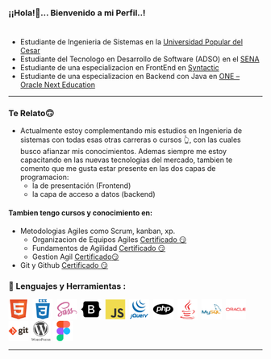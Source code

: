 ### ¡¡Hola!👋... Bienvenido a mi Perfil..! 
#
* Estudiante de Ingenieria de Sistemas en la [Universidad Popular del Cesar](https://www.unicesar.edu.co/index.php/es/)
* Estudiante del Tecnologo en Desarrollo de Software (ADSO) en el [SENA](https://www.sena.edu.co/es-co/Paginas/default.aspx)
* Estudiante de una especializacion en FrontEnd en [Syntactic](https://masterclass.syntactic.digital/)
* Estudiante de una especializacion en Backend con Java en [ONE – Oracle Next Education](https://www.oracle.com/co/education/oracle-next-education/)
 ---
### Te Relato🙃
* Actualmente estoy complementando mis estudios en Ingenieria de sistemas con todas esas otras carreras o cursos :point_up_2:, con las cuales busco afianzar mis conocimientos. Ademas siempre me estoy capacitando en las nuevas tecnologias del mercado, tambien te comento que me gusta estar presente en las dos capas de programacion:
   * la de presentación (Frontend)
   * la capa de acceso a datos (backend)
   
#### Tambien tengo cursos y conocimiento en:
* Metodologias Agiles como Scrum, kanban, xp. 
   * Organizacion de Equipos Agiles [Certificado :smirk:](https://app.aluracursos.com/user/guerrahgv/course/organizacion-equipos-agiles-funciones-existentes-equipo/certificate) 
   * Fundamentos de Agilidad [Certificado :smirk:](https://app.aluracursos.com/user/guerrahgv/course/fundamentos-agilidad-primeros-pasos-transformacion-agil/certificate)
   * Gestion Agil [Certificado:smirk:](https://app.aluracursos.com/user/guerrahgv/course/gestion-agil-liderando-cambio/certificate)
 *  Git y Github [Certificado :smirk:](https://app.aluracursos.com/user/guerrahgv/course/git-github-control-version/certificate)


<div align="left">
    <h3>🔨 Lenguajes y Herramientas :</h3>
    <div>
        <img src="https://github.com/devicons/devicon/blob/master/icons/html5/html5-original.svg" title="HTML5" alt="HTML" width="40" height="40"/>&nbsp;
        <img src="https://github.com/devicons/devicon/blob/master/icons/css3/css3-plain-wordmark.svg"  title="CSS3" alt="CSS" width="40" height="40"/>&nbsp;
        <img src="https://github.com/devicons/devicon/blob/master/icons/sass/sass-original.svg" title="Sass" alt="Sass" width="40" height="40"/>&nbsp;
        <img src="https://github.com/devicons/devicon/blob/master/icons/bootstrap/bootstrap-plain.svg" title="Bootstrap" alt="Bootstrap" width="40" height="40"/>&nbsp;
        <img src="https://github.com/devicons/devicon/blob/master/icons/javascript/javascript-original.svg" title="JavaScript" alt="JavaScript" width="40" height="40"/>&nbsp;
        <img src="https://github.com/devicons/devicon/blob/master/icons/jquery/jquery-plain-wordmark.svg" title="Jquery" **alt="Jquery" width="40" height="40"/>&nbsp;
        <img src="https://github.com/devicons/devicon/blob/master/icons/php/php-plain.svg" title="PHP" **alt="PHP" width="40" height="40"/>&nbsp;
        <img src="https://github.com/devicons/devicon/blob/master/icons/java/java-plain.svg" title="JAVA" **alt="JAVA" width="40" height="40"/>&nbsp;
        <img src="https://github.com/devicons/devicon/blob/master/icons/mysql/mysql-original-wordmark.svg" title="MySQL"  alt="MySQL" width="40" height="40"/>&nbsp;
       <img src="https://github.com/devicons/devicon/blob/master/icons/oracle/oracle-original.svg" title="ORACLE"  alt="ORACLE" width="40" height="40"/>&nbsp;
        <img src="https://github.com/devicons/devicon/blob/master/icons/git/git-original-wordmark.svg" title="Git" **alt="Git" width="40" height="40"/>
        <img src="https://github.com/devicons/devicon/blob/master//icons/wordpress/wordpress-plain-wordmark.svg" title="Wordpress" **alt="Wordpress" width="40" height="40"/>
        <img src="https://github.com/devicons/devicon/blob/master/icons/figma/figma-original.svg" title="Git" **alt="Git" width="40" height="40"/>
      </div>
</div>

 ---
